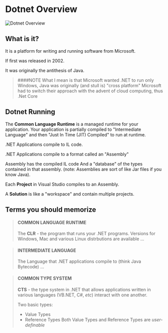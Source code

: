 # Dotnet Overview 
![Dotnet Overview](\assets\images\dotnet.excalidraw.svg)

## What is it?
It is a platform for writing and running software from Microsoft.

If first was released in 2002.

It was originally the antithesis of Java.

> ####NOTE
> What I mean is that Microsoft wanted .NET to run only Windows, Java was originally (and stull is) "cross platform"
> Microsoft had to switch their approach with the advent of cloud computing, thus .Net Core

## Dotnet Running

The **Common Language Runtime** is a managed runtime for your application. Your application is partially compiled to "Intermediate Language" and then "Just In Time (JIT) Compiled" to run at runtime.

.NET Applications compile to IL code.

.NET Applications compile to a format called an "Assembly"

Assembly has the compiled IL code
And a "database" of the types contained in that assembly.
(note: Assemblies are sort of like Jar files if you know Java).

Each **Project** in Visual Studio compiles to an Assembly.

A **Solution** is like a "workspace" and contain multiple projects.

## Terms you should memorize

> #### COMMON LANGUAGE RUNTIME
> The **CLR** - the program that runs your .NET programs. Versions for Windows, Mac and various Linux distrbutions are available 
...

> #### INTERMEDIATE LANGUAGE
> The Language that .NET applications compile to (think Java Bytecode)
...

> #### COMMON TYPE SYSTEM
> **CTS** - the type system in .NET that allows applications written in various languages (VB.NET, C#, *etc*) interact with one another. 
> 
> Two basic types:
> - Value Types
> - Reference Types
> Both Value Types and Reference Types are *user-definable*